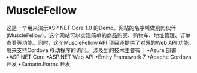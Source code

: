 # MuscleFellow

这是一个用来演示ASP.NET Core 1.0 的Demo。网站的名字叫做肌肉伙伴(MuscleFellow)。这个网站可以实现简单的商品购买、购物车、地址管理、订单查看等功能。同时，这个MuscleFellow.API 项目还提供了对外的Web API 功能。用来支持Cordova 移动程序的访问。
涉及到的技术主要有：
•Azure 部署
•ASP.NET Core
•ASP.NET Web API
•Entity Framework 7
•Apache Cordova 开发
•Xamarin.Forms 开发
